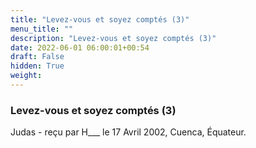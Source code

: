 ```yaml
---
title: "Levez-vous et soyez comptés (3)"
menu_title: ""
description: "Levez-vous et soyez comptés (3)"
date: 2022-06-01 06:00:01+00:54
draft: False
hidden: True
weight:
---
```

### Levez-vous et soyez comptés (3)

Judas - reçu par H___  le 17 Avril 2002, Cuenca, Équateur.



